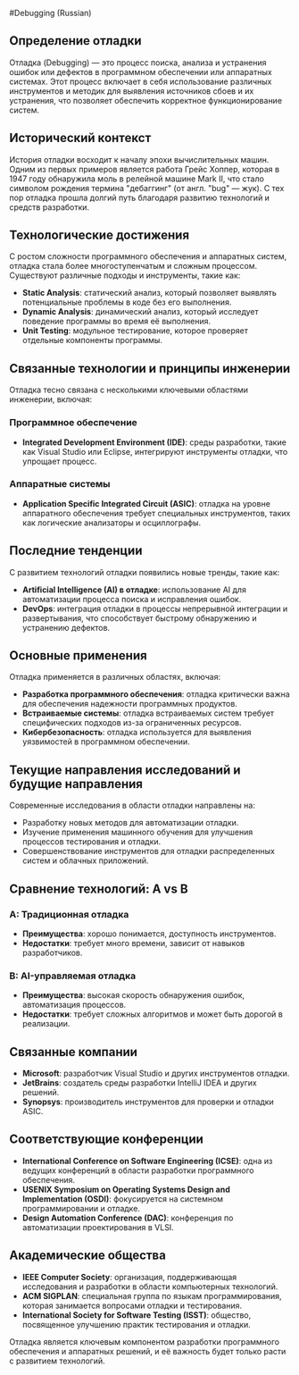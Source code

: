 #Debugging (Russian)

## Определение отладки

Отладка (Debugging) — это процесс поиска, анализа и устранения ошибок или дефектов в программном обеспечении или аппаратных системах. Этот процесс включает в себя использование различных инструментов и методик для выявления источников сбоев и их устранения, что позволяет обеспечить корректное функционирование систем.

## Исторический контекст

История отладки восходит к началу эпохи вычислительных машин. Одним из первых примеров является работа Грейс Хоппер, которая в 1947 году обнаружила моль в релейной машине Mark II, что стало символом рождения термина "дебаггинг" (от англ. "bug" — жук). С тех пор отладка прошла долгий путь благодаря развитию технологий и средств разработки.

## Технологические достижения

С ростом сложности программного обеспечения и аппаратных систем, отладка стала более многоступенчатым и сложным процессом. Существуют различные подходы и инструменты, такие как:

- **Static Analysis**: статический анализ, который позволяет выявлять потенциальные проблемы в коде без его выполнения.
- **Dynamic Analysis**: динамический анализ, который исследует поведение программы во время её выполнения.
- **Unit Testing**: модульное тестирование, которое проверяет отдельные компоненты программы.

## Связанные технологии и принципы инженерии

Отладка тесно связана с несколькими ключевыми областями инженерии, включая:

### Программное обеспечение

- **Integrated Development Environment (IDE)**: среды разработки, такие как Visual Studio или Eclipse, интегрируют инструменты отладки, что упрощает процесс.

### Аппаратные системы

- **Application Specific Integrated Circuit (ASIC)**: отладка на уровне аппаратного обеспечения требует специальных инструментов, таких как логические анализаторы и осциллографы.

## Последние тенденции

С развитием технологий отладки появились новые тренды, такие как:

- **Artificial Intelligence (AI) в отладке**: использование AI для автоматизации процесса поиска и исправления ошибок.
- **DevOps**: интеграция отладки в процессы непрерывной интеграции и развертывания, что способствует быстрому обнаружению и устранению дефектов.

## Основные применения

Отладка применяется в различных областях, включая:

- **Разработка программного обеспечения**: отладка критически важна для обеспечения надежности программных продуктов.
- **Встраиваемые системы**: отладка встраиваемых систем требует специфических подходов из-за ограниченных ресурсов.
- **Кибербезопасность**: отладка используется для выявления уязвимостей в программном обеспечении.

## Текущие направления исследований и будущие направления

Современные исследования в области отладки направлены на:

- Разработку новых методов для автоматизации отладки.
- Изучение применения машинного обучения для улучшения процессов тестирования и отладки.
- Совершенствование инструментов для отладки распределенных систем и облачных приложений.

## Сравнение технологий: A vs B

### A: Традиционная отладка

- **Преимущества**: хорошо понимается, доступность инструментов.
- **Недостатки**: требует много времени, зависит от навыков разработчиков.

### B: AI-управляемая отладка

- **Преимущества**: высокая скорость обнаружения ошибок, автоматизация процессов.
- **Недостатки**: требует сложных алгоритмов и может быть дорогой в реализации.

## Связанные компании

- **Microsoft**: разработчик Visual Studio и других инструментов отладки.
- **JetBrains**: создатель среды разработки IntelliJ IDEA и других решений.
- **Synopsys**: производитель инструментов для проверки и отладки ASIC.

## Соответствующие конференции

- **International Conference on Software Engineering (ICSE)**: одна из ведущих конференций в области разработки программного обеспечения.
- **USENIX Symposium on Operating Systems Design and Implementation (OSDI)**: фокусируется на системном программировании и отладке.
- **Design Automation Conference (DAC)**: конференция по автоматизации проектирования в VLSI.

## Академические общества

- **IEEE Computer Society**: организация, поддерживающая исследования и разработки в области компьютерных технологий.
- **ACM SIGPLAN**: специальная группа по языкам программирования, которая занимается вопросами отладки и тестирования.
- **International Society for Software Testing (ISST)**: общество, посвященное улучшению практик тестирования и отладки.

Отладка является ключевым компонентом разработки программного обеспечения и аппаратных решений, и её важность будет только расти с развитием технологий.